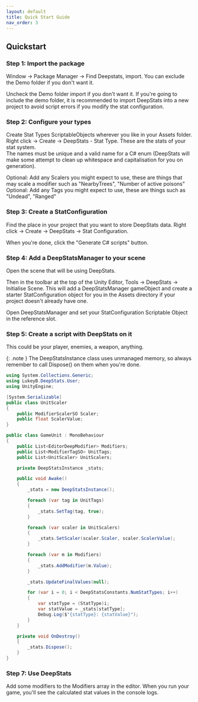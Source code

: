 ```yaml
---
layout: default
title: Quick Start Guide
nav_order: 3
---
```


## Quickstart

### Step 1: Import the package
Window -> Package Manager -> Find Deepstats, import. You can exclude the Demo folder if you don't want it. 

Uncheck the Demo folder import if you don't want it. If you're going to include the demo folder, it is recommended to import DeepStats into a new project to avoid script errors if you modify the stat configuration.

### Step 2: Configure your types
Create Stat Types ScriptableObjects wherever you like in your Assets folder. Right click -> Create -> DeepStats - Stat Type. These are the stats of your stat system.  
The names must be unique and a valid name for a C# enum (DeepStats will make some attempt to clean up whitespace and capitalisation for you on generation).  

Optional: Add any Scalers you might expect to use, these are things that may scale a modifier such as "NearbyTrees", "Number of active poisons"\
Optional: Add any Tags you might expect to use, these are things such as "Undead", "Ranged"

### Step 3: Create a StatConfiguration
Find the place in your project that you want to store DeepStats data. Right click -> Create -> DeepStats -> Stat Configuration.

When you're done, click the "Generate C# scripts" button.

### Step 4: Add a DeepStatsManager to your scene
Open the scene that will be using DeepStats. 

Then in the toolbar at the top of the Unity Editor, Tools -> DeepStats -> Initialise Scene. This will add a DeepStatsManager gameObject and create a starter StatConfiguration object for you in the Assets directory if your project doesn't already have one.

Open DeepStatsManager and set your StatConfiguration Scriptable Object in the reference slot.

### Step 5: Create a script with DeepStats on it

This could be your player, enemies, a weapon, anything. 

{: .note }
The DeepStatsInstance class uses unmanaged memory, so always remember to call Dispose() on them when you're done.

```cs
using System.Collections.Generic;
using LukeyB.DeepStats.User;
using UnityEngine;

[System.Serializable]
public class UnitScaler
{
    public ModifierScalerSO Scaler;
    public float ScalerValue;
}

public class GameUnit : MonoBehaviour
{
    public List<EditorDeepModifier> Modifiers;
    public List<ModifierTagSO> UnitTags;
    public List<UnitScaler> UnitScalers;

    private DeepStatsInstance _stats;

    public void Awake()
    {
        _stats = new DeepStatsInstance();

        foreach (var tag in UnitTags)
        {
            _stats.SetTag(tag, true);
        }

        foreach (var scaler in UnitScalers)
        {
            _stats.SetScaler(scaler.Scaler, scaler.ScalerValue);
        }

        foreach (var m in Modifiers)
        {
            _stats.AddModifier(m.Value);
        }

        _stats.UpdateFinalValues(null);

        for (var i = 0; i < DeepStatsConstants.NumStatTypes; i++)
        {
            var statType = (StatType)i;
            var statValue = _stats[statType];
            Debug.Log($"{statType}: {statValue}");
        }
    }

    private void OnDestroy()
    {
        _stats.Dispose();
    }
}

```

### Step 7: Use DeepStats
Add some modifiers to the Modifiers array in the editor. When you run your game, you'll see the calculated stat values in the console logs.
